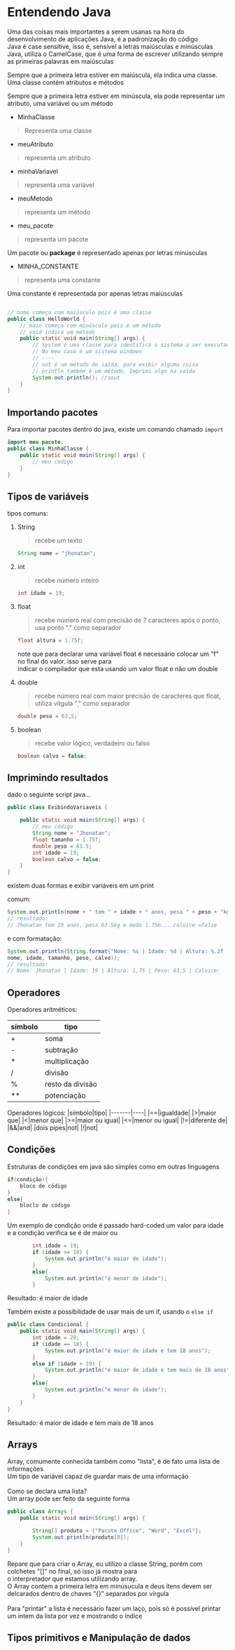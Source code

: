 # Entendendo Java

Uma das coisas mais importantes a serem usanas na hora do desenvolvimento de aplicações Java, é a padronização do código<br>
Java é case sensitive, isso é, sensível a letras maiúsculas e minúsculas<br>
Java, utiliza o CamelCase, que é uma forma de escrever utilizando sempre as primeiras palavras em maiúsculas<br>

Sempre que a primeira letra estiver em maiúscula, ela indica uma classe.<br>
Uma classe contém atributos e métodos<br>

Sempre que a primeira letra estiver em minúscula, ela pode representar um atributo, uma variável ou um método<br>

- MinhaClasse
> Representa uma classe

- meuAtributo
> representa um atributo

- minhaVariavel
> representa uma variável

- meuMetodo
> representa um método

- meu_pacote
> representa um pacote

Um pacote ou **package** é representado apenas por letras minúsculas

- MINHA_CONSTANTE
> representa uma constante

Uma constante é representada por apenas letras maiúsculas

```Java

// nome começa com maiúsculo pois é uma classe
public class HelloWorld {
    // main começa com minúsculo pois é um método
    // void indica um método
    public static void main(String[] args) {
        // System é uma classe para identifica o sistema a ser executado o código
        // No meu caso é um sistema windows
        // ----
        // out é um método de saída, para exibir alguma coisa
        // println também é um método. Imprimi algo na saída
        System.out.println(); //sout
    }
}
```

## Importando pacotes

Para importar pacotes dentro do java, existe um comando chamado ```import```

```java
import meu pacote;
public class MinhaClasse {
    public static void main(String[] args) {
        // meu código
    }
}
```

## Tipos de variáveis

tipos comuns:
1. String
    > recebe um texto

    ```java
    String nome = "jhonatan";
    ```

2. int
    > recebe número inteiro

    ```java
    int idade = 19;
    ```

3. float
    > recebe número real com precisão de 7 caracteres após o ponto, usa ponto "." como separador

    ```java
    float altura = 1.75f;
    ```

    note que para declarar uma variável float é necessário colocar um "f" no final do valor. isso serve para<br>
    indicar o compilador que esta usando um valor float e não um double<br>

4. double
    > recebe número real com maior precisão de caracteres que float, utiliza vitgula "," como separador

    ```java
    double peso = 63,5;
    ```

5. boolean
    > recebe valor lógico, verdadeiro ou falso

    ```java
    boolean calvo = false;
    ```

## Imprimindo resultados

dado o seguinte script java...

```java
public class ExibindoVariaveis {

    public static void main(String[] args) {
        // meu código
        String nome = "Jhonatan";
        float tamanho = 1.75f;
        double peso = 63.5;
        int idade = 19;
        boolean calvo = false;
    }
}
```

existem duas formas e exibir variáveis em um print<br>

comum:

```java
System.out.println(nome + " tem " + idade + " anos, pesa " + peso + "kg e mede " + tamanho + "m... calvice =" + calvo);
// resultado: 
// Jhonatan tem 19 anos, pesa 63.5kg e mede 1.75m... calvice =false
```

e com formatação:

```java
System.out.println(String.format("Nome: %s | Idade: %d | Altura: %.2f | Peso: %.1f | Calvice: %b",
nome, idade, tamanho, peso, calvo));
// resultado:
// Nome: Jhonatan | Idade: 19 | Altura: 1,75 | Peso: 63,5 | Calvice:
```

## Operadores

Operadores aritméticos:

|símbolo|tipo|
|-------|----|
|+|soma|
|-|subtração|
|*|multiplicação|
|/|divisão|
|%|resto da divisão|
|**|potenciação|

Operadores lógicos:
|símbolo|tipo|
|-------|----|
|==|igualdade|
|>|maior que|
|<|menor que|
|>=|maior ou igual|
|<=|menor ou igual|
|!=|diferente de|
|&&|and|
|dois pipes|not|
|!|not|

## Condições

Estruturas de condições em java são simples como em outras linguagens<br>

```java
if(condição){
    bloco de código
}
else{
    bloclo de código
}
```

Um exemplo de condição onde é passado hard-coded um valor para idade e a condição verifica se é de maior ou <br>

```java
        int idade = 19;
        if (idade >= 18) {
            System.out.println("é maior de idade");
        }
        else{
            System.out.println("é menor de idade");
        }
```

Resultado: é maior de idade<br>

Também existe a possíbilidade de usar mais de um if, usando o ```else if```<br>

```java
public class Condicional {
    public static void main(String[] args) {
        int idade = 20;
        if (idade == 18) {
            System.out.println("é maior de idade e tem 18 anos");
        }
        else if (idade > 19) {
            System.out.println("é maior de idade e tem mais de 18 anos");
        }
        else{
            System.out.println("é menor de idade");
        }
    }
}
```

Resultado: é maior de idade e tem mais de 18 anos<br>

## Arrays

Array, comumente conhecida também como "lista", é de fato uma lista de informações<br>
Um tipo de variável capaz de guardar mais de uma informação<br>
<br>
Como se declara uma lista?<br>
Um array pode ser feito da seguinte forma

```java
public class Arrays {
    public static void main(String[] args) {

        String[] produto = {"Pacote Office", "Word", "Excel"};
        System.out.println(produto[0]);
    }
}
```

Repare que para criar o Array, eu utilizo a classe String, porém com colchetes "[]" no final, só isso já mostra para<br>
o interpretador que estamos utilizando array.<br>
O Array contem a primeira letra em minúsucula e deus itens devem ser delcarados dentro de chaves "{}" separados por vírgula<br>
<br>
Para "printar" a lista é necessário fazer um laço, pois só é possível printar um intem da lista por vez e mostrando o índice<br>

## Tipos primitivos e Manipulação de dados

